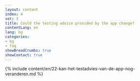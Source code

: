 ```yaml
---
layout: content
index: 4
set: 3
title: Could the testing advice provided by the app change?
contentLang: en
lang: bg
categories:
- bg
- faq
showBreadCrumbs: true
showContact: true
---
```

{% include content/en/22-kan-het-testadvies-van-de-app-nog-veranderen.md %}
